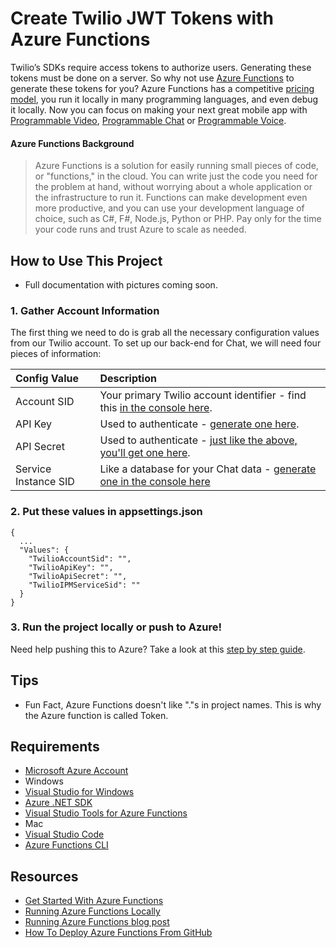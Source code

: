# Create Twilio JWT Tokens with Azure Functions

Twilio’s SDKs require access tokens to authorize users. Generating these tokens must be done on a server. So why not use [Azure Functions](https://docs.microsoft.com/en-us/azure/azure-functions/functions-overview) to generate these tokens for you? Azure Functions has a competitive [pricing model](https://docs.microsoft.com/en-us/azure/azure-functions/functions-overview#pricing), you run it locally in many programming languages, and even debug it locally. Now you can focus on making your next great mobile app with [Programmable Video](https://www.twilio.com/video), [Programmable Chat](https://www.twilio.com/chat) or [Programmable Voice](https://www.twilio.com/voice).

#### Azure Functions Background
>Azure Functions is a solution for easily running small pieces of code, or "functions," in the cloud. You can write just the code you need for the problem at hand, without worrying about a whole application or the infrastructure to run it. Functions can make development even more productive, and you can use your development language of choice, such as C#, F#, Node.js, Python or PHP. Pay only for the time your code runs and trust Azure to scale as needed.

## How to Use This Project
 - Full documentation with pictures coming soon.
 
### 1. Gather Account Information

The first thing we need to do is grab all the necessary configuration values from our
Twilio account. To set up our back-end for Chat, we will need four 
pieces of information:

| Config Value  | Description |
| :-------------  |:------------- |
Account SID | Your primary Twilio account identifier - find this [in the console here](https://www.twilio.com/console/chat/getting-started).
API Key | Used to authenticate - [generate one here](https://www.twilio.com/console/chat/dev-tools/api-keys).
API Secret | Used to authenticate - [just like the above, you'll get one here](https://www.twilio.com/console/chat/dev-tools/api-keys).
Service Instance SID | Like a database for your Chat data - [generate one in the console here](https://www.twilio.com/console/chat/services)

### 2. Put these values in appsettings.json
```
{
  ...
  "Values": {
    "TwilioAccountSid": "",
    "TwilioApiKey": "",
    "TwilioApiSecret": "",
    "TwilioIPMServiceSid": ""
  }
}
```

### 3. Run the project locally or push to Azure!
Need help pushing this to Azure? Take a look at this [step by step guide](https://docs.microsoft.com/en-us/azure/azure-functions/functions-create-first-azure-function-azure-portal).

## Tips
 - Fun Fact, Azure Functions doesn't like "."s in project names. This is why the Azure function is called Token.
 
## Requirements
- [Microsoft Azure Account](https://azure.microsoft.com/en-us/services/functions/)
- Windows
 - [Visual Studio for Windows](https://www.visualstudio.com/downloads/)
 - [Azure .NET SDK](https://go.microsoft.com/fwlink/?LinkId=518003&clcid=0x409)
 - [Visual Studio Tools for Azure Functions](https://aka.ms/azfunctiontools)
- Mac
 - [Visual Studio Code](https://code.visualstudio.com/)
 - [Azure Functions CLI](https://www.npmjs.com/package/azure-functions-cli)
 
## Resources
 - [Get Started With Azure Functions](https://docs.microsoft.com/en-us/azure/azure-functions/functions-create-first-azure-function)
 - [Running Azure Functions Locally](https://docs.microsoft.com/en-us/azure/azure-functions/functions-run-local)
 - [Running Azure Functions blog post](https://blogs.msdn.microsoft.com/appserviceteam/2016/12/01/running-azure-functions-locally-with-the-cli/)
 - [How To Deploy Azure Functions From GitHub](http://jameschambers.com/2016/11/deploy-functions-from-github/)
